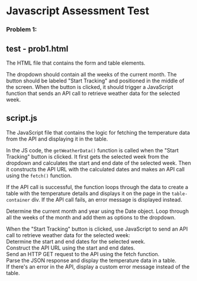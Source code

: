 # Javascript Assessment Test

### Problem 1:

## test - prob1.html
The HTML file that contains the form and table elements.

The dropdown should contain all the weeks of the current month.
The button should be labeled "Start Tracking" and positioned in the middle of the screen.
When the button is clicked, it should trigger a JavaScript function that sends an API call to retrieve weather data for the selected week.

## script.js
The JavaScript file that contains the logic for fetching the temperature data from the API and displaying it in the table.

In the JS code, the `getWeatherData()` function is called when the "Start Tracking" button is clicked. 
It first gets the selected week from the dropdown and calculates the start and end date of the selected week. 
Then it constructs the API URL with the calculated dates and makes an API call using the `fetch()` function.

If the API call is successful, the function loops through the data to create a table with the temperature details and displays it on the page in the `table-container` div. 
If the API call fails, an error message is displayed instead.

Determine the current month and year using the Date object.
Loop through all the weeks of the month and add them as options to the dropdown.

When the "Start Tracking" button is clicked, use JavaScript to send an API call to retrieve weather data for the selected week:<br>
 Determine the start and end dates for the selected week.<br>
 Construct the API URL using the start and end dates.<br>
 Send an HTTP GET request to the API using the fetch function.<br>
 Parse the JSON response and display the temperature data in a table.<br>
 If there's an error in the API, display a custom error message instead of the table.<br>

